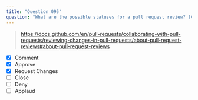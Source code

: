 ```yaml
---
title: "Question 095"
question: "What are the possible statuses for a pull request review? (Choose three.)"
---
```



> https://docs.github.com/en/pull-requests/collaborating-with-pull-requests/reviewing-changes-in-pull-requests/about-pull-request-reviews#about-pull-request-reviews
- [x] Comment
- [x] Approve
- [x] Request Changes
- [ ] Close
- [ ] Deny
- [ ] Applaud
